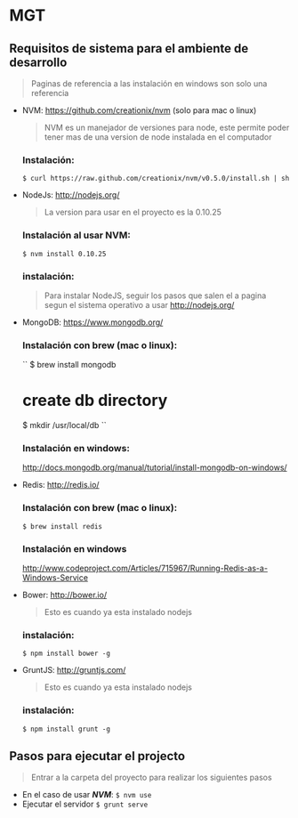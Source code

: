 MGT
===

Requisitos de sistema para el ambiente de desarrollo
----------------------------------------------------

  > Paginas de referencia a las instalación en windows son solo una referencia

+ NVM: https://github.com/creationix/nvm (solo para mac o linux)

  > NVM es un manejador de versiones para node, este permite poder tener mas de una version de node instalada
  > en el computador

  ### Instalación:
    ``
      $ curl https://raw.github.com/creationix/nvm/v0.5.0/install.sh | sh
    ``

+ NodeJs: http://nodejs.org/

  > La version para usar en el proyecto es la 0.10.25

  ### Instalación al usar NVM:

  ``
    $ nvm install 0.10.25
  ``

  ### instalación:

  > Para instalar NodeJS, seguir los pasos que salen el a pagina segun el sistema operativo a usar http://nodejs.org/


+ MongoDB: https://www.mongodb.org/

  ### Instalación con brew (mac o linux):

  ``
    $ brew install mongodb
    # create db directory
    $ mkdir /usr/local/db
  ``

  ### Instalación en windows:
    http://docs.mongodb.org/manual/tutorial/install-mongodb-on-windows/

+ Redis: http://redis.io/

  ### Instalación con brew (mac o linux):

  ``
    $ brew install redis
  ``

  ### Instalación en windows
    http://www.codeproject.com/Articles/715967/Running-Redis-as-a-Windows-Service

+ Bower: http://bower.io/

  > Esto es cuando ya esta instalado nodejs

  ### instalación:

  ``
    $ npm install bower -g
  ``

+ GruntJS: http://gruntjs.com/

  > Esto es cuando ya esta instalado nodejs

  ### instalación:

  ``
    $ npm install grunt -g
  ``

Pasos para ejecutar el projecto
-------------------------------

  > Entrar a la carpeta del proyecto para realizar los siguientes pasos

  + En el caso de usar ***NVM***:
    ``
      $ nvm use
    ``
  + Ejecutar el servidor
    ``
      $ grunt serve
    ``
